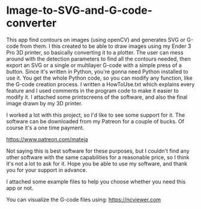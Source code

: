 # Image-to-SVG-and-G-code-converter
This app find contours on images (using openCV) and generates SVG or G-code from them. I this created to be able to draw images using my Ender 3 Pro 3D printer, so basically converting it to a plotter. The user can mess around with the detection parameters to find all the contours needed, then export an SVG or a single or multilayer G-code with a simple press of a button. Since it's written in Python, you're gonna need Python installed to use it. You get the whole Python code, so you can modify any function, like the G-code creation process. I written a HowToUse.txt which explains every feature and I used comments in the program code to make it easier to modify it. I attached some printscreens of the software, and also the final image drawn by my 3D printer.

I worked a lot with this project, so I'd like to see some support for it. The software can be downloaded from my Patreon for a  couple of bucks. Of course it's a one time payment. 

https://www.patreon.com/mateja

Not saying this is best software for these purposes, but I couldn't find any other software with the same capabilities for a reasonable price, so I think it's not a lot to ask for it. Hope you be able to use my software, and thank you for your support in advance.

I attached some example files to help you choose whether you need this app or not. 

You can visualize the G-code files using: https://ncviewer.com
